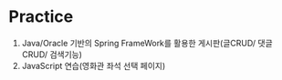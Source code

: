 # Practice
1. Java/Oracle 기반의 Spring FrameWork를 활용한 게시판(글CRUD/ 댓글 CRUD/ 검색기능)
2. JavaScript 연습(영화관 좌석 선택 페이지)
